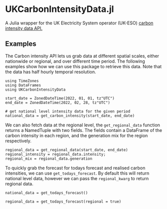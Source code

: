 # UKCarbonIntensityData.jl

A Julia wrapper for the UK Electricity System operator (UK-ESO) [carbon intensity data API.](https://carbon-intensity.github.io/api-definitions/?python#carbon-intensity-api-v2-0-0)

## Examples

The Carbon intensity API lets us grab data at different spatial scales, either nationwide or regional, and over different time period. The following examples show how we can use this package to retrieve this data. Note that the data has half hourly temporal resolution.

```
using TimeZones
using DataFrames
using UKCarbonIntensityData

start_date = ZonedDateTime(2022, 01, 01, tz"UTC")
end_date = ZonedDateTime(2022, 02, 28, tz"UTC")

# get national level intensity data for the given period
national_data = get_carbon_intensity(start_date, end_date)
```

We can also fetch data at the regional level, the `get_regional_data` function returns a NamedTuple with two fields. The fields contain a DataFrame of the carbon intensity in each region, and the generation mix for the region respectively. 
```
regional_data = get_regional_data(start_date, end_date)
regional_intensity = regional_data.intensity;
regional_mix = regional_data.generation
```

To quickly grab the forecast for todays forecast and realised carbon intensities, we can use `get_todays_forecast`. By default this will return national level data, however we can pass the `regional_kwarg` to return regional data.
```
national_data = get_todays_forecast()

regional_data = get_todays_forecast(regional = true)
```




